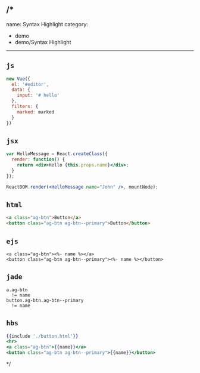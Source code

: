 /*
---
name: Syntax Highlight
category:
  - demo
  - demo/Syntax Highlight
---

## `js`

```js
new Vue({
  el: '#editor',
  data: {
    input: '# hello'
  },
  filters: {
    marked: marked
  }
})
```

## `jsx`

```jsx
var HelloMessage = React.createClass({
  render: function() {
    return <div>Hello {this.props.name}</div>;
  }
});

ReactDOM.render(<HelloMessage name="John" />, mountNode);
```

## `html`

```html
<a class="ag-btn">Button</a>
<button class="ag-btn ag-btn--primary">Button</button>
```

## `ejs`

```ejs
<a class="ag-btn"><%- name %></a>
<button class="ag-btn ag-btn--primary"><%- name %></button>
```

## `jade`

```jade
a.ag-btn
  != name
button.ag-btn.ag-btn--primary
  != name
```

## `hbs`

```hbs
{{include './button.html'}}
<hr>
<a class="ag-btn">{{name}}</a>
<button class="ag-btn ag-btn--primary">{{name}}</button>
```

*/
